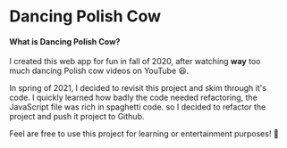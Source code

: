 # Dancing Polish Cow

#### What is Dancing Polish Cow?

I created this web app for fun in fall of 2020, after watching **way** too  
much dancing Polish cow videos on YouTube 😆.

In spring of 2021, I decided to revisit this project and skim through it's  
code. I quickly learned how badly the code needed refactoring, the  
JavaScript file was rich in spaghetti code. so I decided to refactor the  
project and push it project to Github.

Feel are free to use this project for learning or entertainment purposes! 🙂
